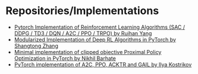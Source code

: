 # Repositories/Implementations

- [Pytorch Implementation of Reinforcement Learning Algorithms (SAC / DDPG / TD3 / DQN / A2C / PPO / TRPO) by Ruihan Yang](https://github.com/RchalYang/torchrl)
- [Modularized Implementation of Deep RL Algorithms in PyTorch by Shangtong Zhang](https://github.com/ShangtongZhang/DeepRL)
- [Minimal implementation of clipped objective Proximal Policy Optimization in PyTorch by Nikhil Barhate](https://github.com/nikhilbarhate99/PPO-PyTorch)
- [PyTorch implementation of A2C, PPO, ACKTR and GAIL by Ilya Kostrikov](https://github.com/ikostrikov/pytorch-a2c-ppo-acktr-gail)
